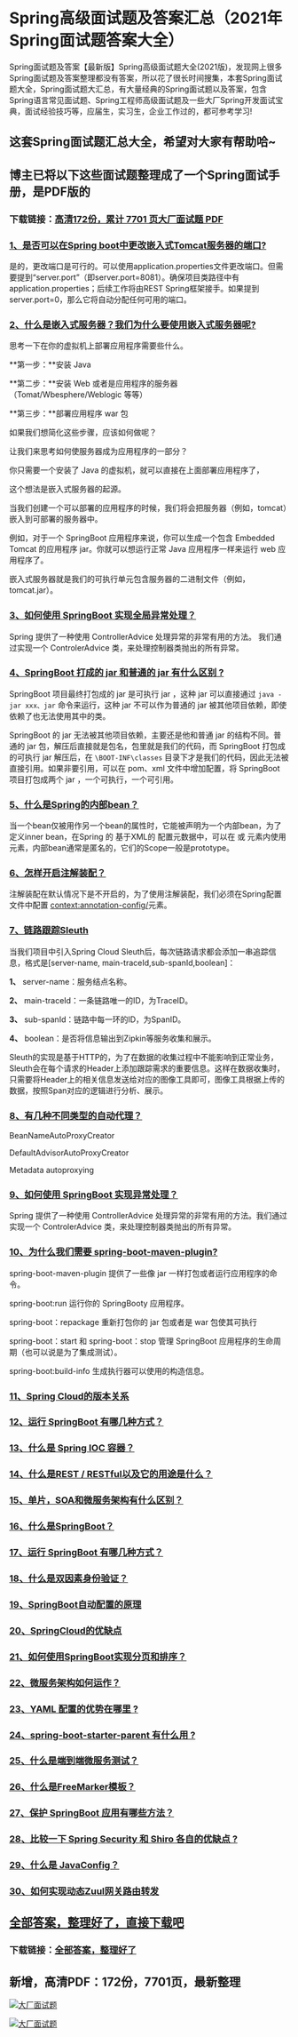 # Spring高级面试题及答案汇总（2021年Spring面试题答案大全）

Spring面试题及答案【最新版】Spring高级面试题大全(2021版)，发现网上很多Spring面试题及答案整理都没有答案，所以花了很长时间搜集，本套Spring面试题大全，Spring面试题大汇总，有大量经典的Spring面试题以及答案，包含Spring语言常见面试题、Spring工程师高级面试题及一些大厂Spring开发面试宝典，面试经验技巧等，应届生，实习生，企业工作过的，都可参考学习!

## 这套Spring面试题汇总大全，希望对大家有帮助哈~ 

## 博主已将以下这些面试题整理成了一个Spring面试手册，是PDF版的

### 下载链接：[高清172份，累计 7701 页大厂面试题  PDF](https://github.com/javatechnorth/javanorth-itbooks/blob/master/docs/index.md)


### [1、是否可以在Spring boot中更改嵌入式Tomcat服务器的端口?](https://gitee.com/souyunku/NewDevBooks/blob/master/docs/Spring/Spring高级面试题及答案汇总（2021年Spring面试题答案大全）.md#1是否可以在spring-boot中更改嵌入式tomcat服务器的端口)  


是的，更改端口是可行的。可以使用application.properties文件更改端口。但需要提到“server.port”（即server.port=8081）。确保项目类路径中有application.properties；后续工作将由REST Spring框架接手。如果提到server.port=0，那么它将自动分配任何可用的端口。


### [2、什么是嵌入式服务器？我们为什么要使用嵌入式服务器呢?](https://gitee.com/souyunku/NewDevBooks/blob/master/docs/Spring/Spring高级面试题及答案汇总（2021年Spring面试题答案大全）.md#2什么是嵌入式服务器我们为什么要使用嵌入式服务器呢)  


思考一下在你的虚拟机上部署应用程序需要些什么。

**第一步：**安装 Java

**第二步：**安装 Web 或者是应用程序的服务器（Tomat/Wbesphere/Weblogic 等等）

**第三步：**部署应用程序 war 包

如果我们想简化这些步骤，应该如何做呢？

让我们来思考如何使服务器成为应用程序的一部分？

你只需要一个安装了 Java 的虚拟机，就可以直接在上面部署应用程序了，

这个想法是嵌入式服务器的起源。

当我们创建一个可以部署的应用程序的时候，我们将会把服务器（例如，tomcat）嵌入到可部署的服务器中。

例如，对于一个 SpringBoot 应用程序来说，你可以生成一个包含 Embedded Tomcat 的应用程序 jar。你就可以想运行正常 Java 应用程序一样来运行 web 应用程序了。

嵌入式服务器就是我们的可执行单元包含服务器的二进制文件（例如，tomcat.jar）。


### [3、如何使用 SpringBoot 实现全局异常处理？](https://gitee.com/souyunku/NewDevBooks/blob/master/docs/Spring/Spring高级面试题及答案汇总（2021年Spring面试题答案大全）.md#3如何使用-springboot-实现全局异常处理)  


Spring 提供了一种使用 ControllerAdvice 处理异常的非常有用的方法。 我们通过实现一个 ControlerAdvice 类，来处理控制器类抛出的所有异常。


### [4、SpringBoot 打成的 jar 和普通的 jar 有什么区别 ?](https://gitee.com/souyunku/NewDevBooks/blob/master/docs/Spring/Spring高级面试题及答案汇总（2021年Spring面试题答案大全）.md#4springboot-打成的-jar-和普通的-jar-有什么区别-)  


SpringBoot 项目最终打包成的 jar 是可执行 jar ，这种 jar 可以直接通过 `java -jar xxx、jar` 命令来运行，这种 jar 不可以作为普通的 jar 被其他项目依赖，即使依赖了也无法使用其中的类。

SpringBoot 的 jar 无法被其他项目依赖，主要还是他和普通 jar 的结构不同。普通的 jar 包，解压后直接就是包名，包里就是我们的代码，而 SpringBoot 打包成的可执行 jar 解压后，在 `\BOOT-INF\classes` 目录下才是我们的代码，因此无法被直接引用。如果非要引用，可以在 pom、xml 文件中增加配置，将 SpringBoot 项目打包成两个 jar ，一个可执行，一个可引用。


### [5、什么是Spring的内部bean？](https://gitee.com/souyunku/NewDevBooks/blob/master/docs/Spring/Spring高级面试题及答案汇总（2021年Spring面试题答案大全）.md#5什么是spring的内部bean)  


当一个bean仅被用作另一个bean的属性时，它能被声明为一个内部bean，为了定义inner bean，在Spring 的 基于XML的 配置元数据中，可以在 或  元素内使用 元素，内部bean通常是匿名的，它们的Scope一般是prototype。


### [6、怎样开启注解装配？](https://gitee.com/souyunku/NewDevBooks/blob/master/docs/Spring/Spring高级面试题及答案汇总（2021年Spring面试题答案大全）.md#6怎样开启注解装配)  


注解装配在默认情况下是不开启的，为了使用注解装配，我们必须在Spring配置文件中配置 [context:annotation-config/]()元素。


### [7、链路跟踪Sleuth](https://gitee.com/souyunku/NewDevBooks/blob/master/docs/Spring/Spring高级面试题及答案汇总（2021年Spring面试题答案大全）.md#7链路跟踪sleuth)  


当我们项目中引入Spring Cloud Sleuth后，每次链路请求都会添加一串追踪信息，格式是[server-name, main-traceId,sub-spanId,boolean]：

**1、** server-name：服务结点名称。

**2、** main-traceId：一条链路唯一的ID，为TraceID。

**3、** sub-spanId：链路中每一环的ID，为SpanID。

**4、** boolean：是否将信息输出到Zipkin等服务收集和展示。

Sleuth的实现是基于HTTP的，为了在数据的收集过程中不能影响到正常业务，Sleuth会在每个请求的Header上添加跟踪需求的重要信息。这样在数据收集时，只需要将Header上的相关信息发送给对应的图像工具即可，图像工具根据上传的数据，按照Span对应的逻辑进行分析、展示。



### [8、有几种不同类型的自动代理？](https://gitee.com/souyunku/NewDevBooks/blob/master/docs/Spring/Spring高级面试题及答案汇总（2021年Spring面试题答案大全）.md#8有几种不同类型的自动代理)  


BeanNameAutoProxyCreator

DefaultAdvisorAutoProxyCreator

Metadata autoproxying


### [9、如何使用 SpringBoot 实现异常处理？](https://gitee.com/souyunku/NewDevBooks/blob/master/docs/Spring/Spring高级面试题及答案汇总（2021年Spring面试题答案大全）.md#9如何使用-springboot-实现异常处理)  


Spring 提供了一种使用 ControllerAdvice 处理异常的非常有用的方法。我们通过实现一个 ControlerAdvice 类，来处理控制器类抛出的所有异常。


### [10、为什么我们需要 spring-boot-maven-plugin?](https://gitee.com/souyunku/NewDevBooks/blob/master/docs/Spring/Spring高级面试题及答案汇总（2021年Spring面试题答案大全）.md#10为什么我们需要-spring-boot-maven-plugin)  


spring-boot-maven-plugin 提供了一些像 jar 一样打包或者运行应用程序的命令。

spring-boot:run 运行你的 SpringBooty 应用程序。

spring-boot：repackage 重新打包你的 jar 包或者是 war 包使其可执行

spring-boot：start 和 spring-boot：stop 管理 SpringBoot 应用程序的生命周期（也可以说是为了集成测试）。

spring-boot:build-info 生成执行器可以使用的构造信息。


### [11、Spring Cloud的版本关系](https://gitee.com/souyunku/NewDevBooks/blob/master/docs/Spring/Spring高级面试题及答案汇总（2021年Spring面试题答案大全）.md#11spring-cloud的版本关系)  

### [12、运行 SpringBoot 有哪几种方式？](https://gitee.com/souyunku/NewDevBooks/blob/master/docs/Spring/Spring高级面试题及答案汇总（2021年Spring面试题答案大全）.md#12运行-springboot-有哪几种方式)  

### [13、什么是 Spring IOC 容器？](https://gitee.com/souyunku/NewDevBooks/blob/master/docs/Spring/Spring高级面试题及答案汇总（2021年Spring面试题答案大全）.md#13什么是-spring-ioc-容器)  

### [14、什么是REST / RESTful以及它的用途是什么？](https://gitee.com/souyunku/NewDevBooks/blob/master/docs/Spring/Spring高级面试题及答案汇总（2021年Spring面试题答案大全）.md#14什么是rest-/-restful以及它的用途是什么)  

### [15、单片，SOA和微服务架构有什么区别？](https://gitee.com/souyunku/NewDevBooks/blob/master/docs/Spring/Spring高级面试题及答案汇总（2021年Spring面试题答案大全）.md#15单片soa和微服务架构有什么区别)  

### [16、什么是SpringBoot？](https://gitee.com/souyunku/NewDevBooks/blob/master/docs/Spring/Spring高级面试题及答案汇总（2021年Spring面试题答案大全）.md#16什么是springboot)  

### [17、运行 SpringBoot 有哪几种方式？](https://gitee.com/souyunku/NewDevBooks/blob/master/docs/Spring/Spring高级面试题及答案汇总（2021年Spring面试题答案大全）.md#17运行-springboot-有哪几种方式)  

### [18、什么是双因素身份验证？](https://gitee.com/souyunku/NewDevBooks/blob/master/docs/Spring/Spring高级面试题及答案汇总（2021年Spring面试题答案大全）.md#18什么是双因素身份验证)  

### [19、SpringBoot自动配置的原理](https://gitee.com/souyunku/NewDevBooks/blob/master/docs/Spring/Spring高级面试题及答案汇总（2021年Spring面试题答案大全）.md#19springboot自动配置的原理)  

### [20、SpringCloud的优缺点](https://gitee.com/souyunku/NewDevBooks/blob/master/docs/Spring/Spring高级面试题及答案汇总（2021年Spring面试题答案大全）.md#20springcloud的优缺点)  

### [21、如何使用SpringBoot实现分页和排序？](https://gitee.com/souyunku/NewDevBooks/blob/master/docs/Spring/Spring高级面试题及答案汇总（2021年Spring面试题答案大全）.md#21如何使用springboot实现分页和排序)  

### [22、微服务架构如何运作？](https://gitee.com/souyunku/NewDevBooks/blob/master/docs/Spring/Spring高级面试题及答案汇总（2021年Spring面试题答案大全）.md#22微服务架构如何运作)  

### [23、YAML 配置的优势在哪里 ?](https://gitee.com/souyunku/NewDevBooks/blob/master/docs/Spring/Spring高级面试题及答案汇总（2021年Spring面试题答案大全）.md#23yaml-配置的优势在哪里-)  

### [24、spring-boot-starter-parent 有什么用 ?](https://gitee.com/souyunku/NewDevBooks/blob/master/docs/Spring/Spring高级面试题及答案汇总（2021年Spring面试题答案大全）.md#24spring-boot-starter-parent-有什么用-)  

### [25、什么是端到端微服务测试？](https://gitee.com/souyunku/NewDevBooks/blob/master/docs/Spring/Spring高级面试题及答案汇总（2021年Spring面试题答案大全）.md#25什么是端到端微服务测试)  

### [26、什么是FreeMarker模板？](https://gitee.com/souyunku/NewDevBooks/blob/master/docs/Spring/Spring高级面试题及答案汇总（2021年Spring面试题答案大全）.md#26什么是freemarker模板)  

### [27、保护 SpringBoot 应用有哪些方法？](https://gitee.com/souyunku/NewDevBooks/blob/master/docs/Spring/Spring高级面试题及答案汇总（2021年Spring面试题答案大全）.md#27保护-springboot-应用有哪些方法)  

### [28、比较一下 Spring Security 和 Shiro 各自的优缺点 ?](https://gitee.com/souyunku/NewDevBooks/blob/master/docs/Spring/Spring高级面试题及答案汇总（2021年Spring面试题答案大全）.md#28比较一下-spring-security-和-shiro-各自的优缺点-)  

### [29、什么是 JavaConfig？](https://gitee.com/souyunku/NewDevBooks/blob/master/docs/Spring/Spring高级面试题及答案汇总（2021年Spring面试题答案大全）.md#29什么是-javaconfig)  

### [30、如何实现动态Zuul网关路由转发](https://gitee.com/souyunku/NewDevBooks/blob/master/docs/Spring/Spring高级面试题及答案汇总（2021年Spring面试题答案大全）.md#30如何实现动态zuul网关路由转发)  





## [全部答案，整理好了，直接下载吧](https://gitee.com/souyunku/DevBooks/blob/master/docs/daan.md)

### 下载链接：[全部答案，整理好了](https://gitee.com/souyunku/NewDevBooks/blob/master/docs/daan.md)




## 新增，高清PDF：172份，7701页，最新整理

[![大厂面试题](https://www.souyunku.com/wp-content/uploads/weixin/mst.png "架构师专栏")](https://www.souyunku.com/wp-content/uploads/weixin/githup-weixin.png "架构师专栏")

[![大厂面试题](https://www.souyunku.com/wp-content/uploads/weixin/githup-weixin.png "架构师专栏")](https://www.souyunku.com/wp-content/uploads/weixin/githup-weixin.png "架构师专栏")
